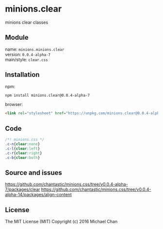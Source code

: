 # minions.clear
minions clear classes

## Module
name: `minions.minions.clear`  
version: `0.0.4-alpha-7`  
main/style: `clear.css`  

## Installation
npm:
```bash
npm install minions.clear@0.0.4-alpha-7
```

browser:
```html
<link rel="stylesheet" href="https://unpkg.com/minions.clear@0.0.4-alpha-7" />
```

## Code
```css
/*! minions.css */
.c-n{clear:none}
.c-l{clear:left}
.c-r{clear:right}
.c-b{clear:both}

```

## Source and issues

https://github.com/chantastic/minions.css/tree/v0.0.4-alpha-7/packages/clear
https://github.com/chantastic/minions.css/tree/v0.0.4-alpha-14/packages/align-content

## License

The MIT License (MIT)
Copyright (c) 2016 Michael Chan